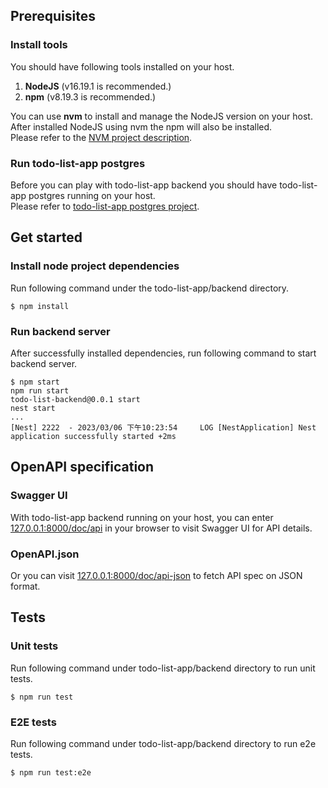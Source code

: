 ## Prerequisites

### Install tools

You should have following tools installed on your host.  

1. **NodeJS** (v16.19.1 is recommended.)
2. **npm** (v8.19.3 is recommended.)

You can use **nvm** to install and manage the NodeJS version on your host. After installed NodeJS using nvm the npm will also be installed.  
Please refer to the [NVM project description](https://github.com/nvm-sh/nvm).  

### Run todo-list-app postgres

Before you can play with todo-list-app backend you should have todo-list-app postgres running on your host.  
Please refer to [todo-list-app postgres project](https://github.com/david0608/todo-list-app/tree/master/postgres).  

## Get started

### Install node project dependencies

Run following command under the todo-list-app/backend directory.  

```
$ npm install
```

### Run backend server

After successfully installed dependencies, run following command to start backend server.

```
$ npm start
npm run start
todo-list-backend@0.0.1 start
nest start
...
[Nest] 2222  - 2023/03/06 下午10:23:54     LOG [NestApplication] Nest application successfully started +2ms
```

## OpenAPI specification

### Swagger UI

With todo-list-app backend running on your host, you can enter [127.0.0.1:8000/doc/api](127.0.0.1:8000/doc/api) in your browser to visit Swagger UI for API details.  

### OpenAPI.json

Or you can visit [127.0.0.1:8000/doc/api-json](127.0.0.1:8000/doc/api-json) to fetch API spec on JSON format.

## Tests

### Unit tests

Run following command under todo-list-app/backend directory to run unit tests.  

```
$ npm run test
```

### E2E tests

Run following command under todo-list-app/backend directory to run e2e tests.

```
$ npm run test:e2e
```
